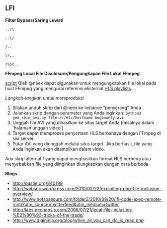 ## LFI

**Filter Bypass/Saring Lewati**

```
../\
```

```
..\/
```

```
/..
```

```
\/..
```

```
/%5c..
```

**FFmpeg Local File Disclosure/Pengungkapan File Lokal FFmpeg**

[script](https://github.com/neex/ffmpeg-avi-m3u-xbin/blob/master/gen_xbin_avi.py) Oleh @neex dapat digunakan untuk mengungkapkan file lokal pada host FFmpeg yang mengurai referensi eksternal [HLS playlists](https://ffmpeg.org/ffmpeg-formats.html#hls-2).

_Langkah-langkah untuk mereproduksi_

1. Silakan unduh skrip dari @neex ke instance "penyerang" Anda
2. Jalankan skrip dengan parameter yang Anda inginkan: `python3 gen_xbin_avi.py file:///etc/hostname bugbounty.avi`
3. Unggah file AVI yang dihasilkan ke situs target Anda (misalnya dalam 'halaman unggah video')
4. Target dapat memproses penyertaan HLS berbahaya dengan FFmpeg di sisi server.
5. Putar AVI yang diunggah melalui situs target. Jika berhasil, file yang Anda inginkan akan ditampilkan dalam video.

Ada skrip alternatif yang dapat menghasilkan format HLS berbeda atau menyebabkan file yang diinginkan diungkapkan dengan cara berbeda.

**Blogs**
* http://pastie.org/840199
* http://websec.wordpress.com/2010/02/22/exploiting-php-file-inclusion-overview/
* http://www.notsosecure.com/folder2/2010/08/20/lfi-code-exec-remote-root/?utm_source=twitterfeed&utm_medium=twitter
* http://labs.neohapsis.com/2008/07/21/local-file-inclusion-%E2%80%93-tricks-of-the-trade/
* http://www.digininja.org/blog/when_all_you_can_do_is_read.php
